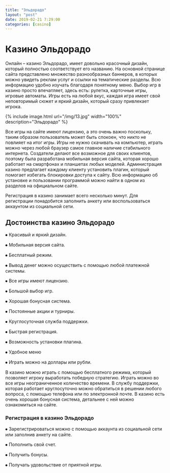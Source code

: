 ```yaml
---
title: "Эльдорадо"
layout: "post"
date: 2019-02-21 7:29:00
categories: [casino]
---
```


# Казино Эльдорадо

Онлайн – казино Эльдорадо, имеет довольно красочный дизайн, который полностью соответствует его названию. На основной странице сайта представлено множество разнообразных баннеров, в которых можно увидеть реклам услуг и ссылки на тематические разделы. Всю информацию удобно изучать благодаря понятному меню. Выбор игр в казино просто впечатляет, здесь есть: рулетка, карточные игры, игровые автоматы. Игры есть на любой вкус, каждая игра имеет свой неповторимый сюжет и яркий дизайн, который сразу привлекает игрока. 

{% include image.html url="/img/13.jpg" width="100%" description="Эльдорадо" %}

Все игры на сайте имеют лицензию, а это очень важно поскольку, таким образом пользователь может быть спокоен, что никто не повлияет на итог игры. Игры не нужно скачивать на компьютер, играть можно через любой браузер самое главное наличие стабильного интернета. Создатели делают все возможное для своих клиентов, поэтому была разработана мобильная версия сайта, которая хорошо работает на смартфонах и планшетах любых моделей.
Администрация казино предлагает каждому клиенту установить плагин, который помогает избегать блокировки доступа к сайту. Всю информацию об установке и пользовании программой можно найти в одном из разделов на официальном сайте.

Регистрация в казино занимает всего несколько минут. Для регистрации понадобится заполнить анкету или воспользоваться аккаунтом из социальной сети.

## Достоинства казино Эльдорадо

⦁	Красивый и яркий дизайн.

⦁	Мобильная версия сайта.

⦁	Бесплатный режим.

⦁	Вывод денег можно осуществить с помощью любой платежной системы.

⦁	Все игры имеют лицензию.

⦁	Большой выбор игр.

⦁	Хорошая бонусная система.

⦁	Постоянные акции и турниры.

⦁	Круглосуточная служба поддержки.

⦁	Быстрая регистрация.

⦁	Возможность установки плагина.

⦁	Удобное меню

⦁	Играть можно на доллары или рубли.

В казино можно играть с помощью бесплатного режима, который позволяет игроку выработать победную стратегию. Играть можно во все игры неограниченное количество времени. В службу поддержки, которая работает круглосуточно можно обратиться в решении любого вопроса, с помощью телефона или по электронной почте. В казино есть очень хорошая бонусная система, детальнее с ней можно ознакомиться на сайте.

### Регистрация в казино Эльдорадо

⦁	Зарегистрироваться можно с помощью аккаунта из социальной сети или заполнив анкету на сайте.

⦁	Пополнить свой счет.

⦁	Получить бонусы.

⦁	Получать удовольствие от приятной игры.




